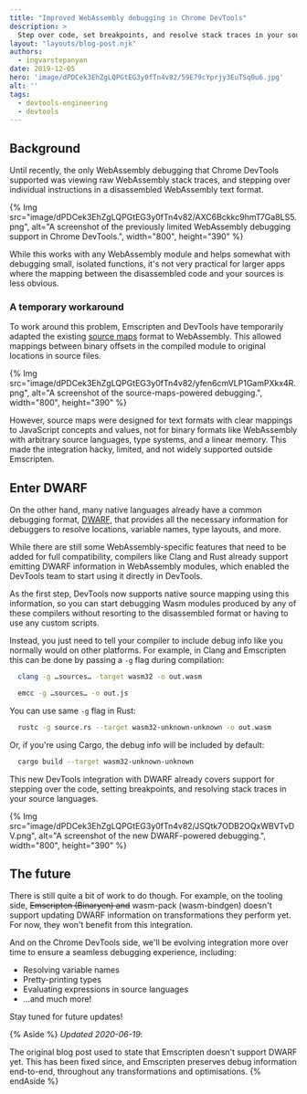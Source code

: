 ```yaml
---
title: "Improved WebAssembly debugging in Chrome DevTools"
description: >
  Step over code, set breakpoints, and resolve stack traces in your source languages from within DevTools.
layout: "layouts/blog-post.njk"
authors:
  - ingvarstepanyan
date: 2019-12-05
hero: 'image/dPDCek3EhZgLQPGtEG3y0fTn4v82/59E79cYprjy3EuTSq0u6.jpg'
alt: ''
tags:
  - devtools-engineering
  - devtools
---
```


## Background

Until recently, the only WebAssembly debugging that Chrome DevTools supported was viewing 
raw WebAssembly stack traces, and stepping over individual instructions in a 
disassembled WebAssembly text format.

{% Img src="image/dPDCek3EhZgLQPGtEG3y0fTn4v82/AXC6Bckkc9hmT7Ga8LS5.png", alt="A screenshot of the previously limited WebAssembly debugging support in 
            Chrome DevTools.", width="800", height="390" %}

While this works with any WebAssembly module and helps somewhat with debugging small, isolated functions, it's not very practical for larger apps where the mapping between the disassembled code and your sources is less obvious.

### A temporary workaround

To work around this problem, Emscripten and DevTools have temporarily adapted the existing 
[source maps](https://www.html5rocks.com/en/tutorials/developertools/sourcemaps/) format to WebAssembly. This allowed mappings
between binary offsets in the compiled module to original locations in source files.

{% Img src="image/dPDCek3EhZgLQPGtEG3y0fTn4v82/yfen6cmVLP1GamPXkx4R.png", alt="A screenshot of the source-maps-powered debugging.", width="800", height="390" %}

However, source maps were designed for text formats with clear mappings to JavaScript concepts and values, not for binary formats like WebAssembly with arbitrary source languages, type systems, and a linear memory. This made the integration hacky, limited, and not widely supported outside Emscripten.

## Enter DWARF

On the other hand, many native languages already have a common debugging format,
[DWARF](http://dwarfstd.org/), that provides all the necessary information for debuggers to resolve locations, variable names, type layouts, and more.

While there are still some WebAssembly-specific features that need to be added for full compatibility, compilers like Clang and Rust already support emitting DWARF information in WebAssembly modules, which enabled the DevTools team to start using it
directly in DevTools.

As the first step, DevTools now supports native source mapping using this information, so you can start debugging Wasm modules produced by any of these compilers without resorting to the disassembled format or having to use any custom scripts.

Instead, you just need to tell your compiler to include debug info like you normally would on other platforms. For example, in Clang and Emscripten this can be done by passing a `-g` flag during compilation:

```bash
  clang -g …sources… -target wasm32 -o out.wasm

  emcc -g …sources… -o out.js
```

You can use same `-g` flag in Rust:

```bash
  rustc -g source.rs --target wasm32-unknown-unknown -o out.wasm
```

Or, if you're using Cargo, the debug info will be included by default:

```bash
  cargo build --target wasm32-unknown-unknown
```

This new DevTools integration with DWARF already covers support for stepping over the code, setting breakpoints, and resolving stack traces in your source languages.

{% Img src="image/dPDCek3EhZgLQPGtEG3y0fTn4v82/JSQtk7ODB2OQxWBVTvDV.png", alt="A screenshot of the new DWARF-powered debugging.", width="800", height="390" %}

## The future

There is still quite a bit of work to do though.
For example, on the tooling side, ~~Emscripten (Binaryen) and~~ wasm-pack (wasm-bindgen) doesn't support updating DWARF information on transformations they perform yet. For now, they won't benefit from this integration. 

And on the Chrome DevTools side, we'll be evolving integration more over time to ensure a seamless debugging experience, including: 

* Resolving variable names
* Pretty-printing types
* Evaluating expressions in source languages
* …and much more!

Stay tuned for future updates!

{% Aside %}
*Updated 2020-06-19*: 

The original blog post used to state that Emscripten doesn't support DWARF yet. This has been fixed since, and Emscripten preserves debug information end-to-end, throughout any transformations and optimisations.
{% endAside %}